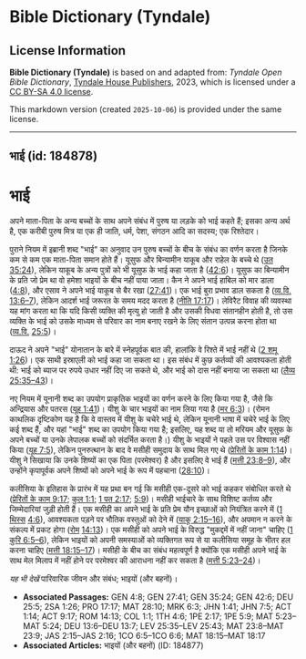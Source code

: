 # Bible Dictionary (Tyndale)

## License Information

**Bible Dictionary (Tyndale)** is based on and adapted from: _Tyndale Open Bible Dictionary_, [Tyndale House Publishers](https://tyndaleopenresources.com/), 2023, which is licensed under a [CC BY-SA 4.0 license](https://creativecommons.org/licenses/by-sa/4.0/legalcode.en).

This markdown version (created `2025-10-06`) is provided under the same license.



--------------------------------

## भाई (id: 184878)

भाई
===

अपने माता\-पिता के अन्य बच्चों के साथ अपने संबंध में पुरुष या लड़के को भाई कहते हैं; इसका अन्य अर्थ है, एक करीबी पुरुष मित्र या एक ही जाति, धर्म, पेशा, संगठन आदि का सदस्य; एक रिश्तेदार।

पुराने नियम में इब्रानी शब्द "भाई" का अनुवाद उन पुरुष बच्चों के बीच के संबंध का वर्णन करता है जिनके कम से कम एक माता\-पिता समान होते हैं। यूसुफ और बिन्यामीन याकूब और राहेल के बच्चे थे ([उत 35:24](https://ref.ly/Gen35:24)), लेकिन याकूब के अन्य पुत्रों को भी यूसुफ के भाई कहा जाता है ([42:6](https://ref.ly/Gen42:6))। यूसुफ का बिन्यामीन के प्रति जो प्रेम था वो हमेशा भाइयों के बीच नहीं पाया जाता। कैन ने अपने भाई हाबिल को मार डाला ([4:8](https://ref.ly/Gen4:8)), और एसाव ने अपने भाई याकूब से बैर रखा ([27:41](https://ref.ly/Gen27:41))। एक भाई बुरा प्रभाव डाल सकता है ([व्य.वि.](https://ref.ly/Deut13:6-Deut13:7) [13:6–7](https://ref.ly/Deut13:6-Deut13:7)), लेकिन आदर्श भाई जरूरत के समय मदद करता है ([नीति 17:17](https://ref.ly/Prov17:17))। लेविरैट विवाह की व्यवस्था यह मांग करता था कि यदि किसी व्यक्ति की मृत्यु हो जाती है और उसकी विधवा संतानहीन होती है, तो उस व्यक्ति के भाई को उसके माध्यम से परिवार का नाम बनाए रखने के लिए संतान उत्पन्न करना होता था ([व्य.वि.](https://ref.ly/Deut25:5) [25:5](https://ref.ly/Deut25:5))।

दाऊद ने अपने "भाई" योनातान के बारे में स्नेहपूर्वक बात की, हालांकि वे रिश्ते में भाई नहीं थे ([2 शमू 1:26](https://ref.ly/2Sam1:26))। एक साथी इस्राएली को भाई कहा जा सकता था। इस संबंध में कुछ कर्तव्यों की आवश्यकता होती थी: भाई को ब्याज पर रुपये उधार नहीं दिए जा सकते थे, और भाई को दास नहीं बनाया जा सकता था ([लैव्य 25:35–43](https://ref.ly/Lev25:35-Lev25:43))।

नए नियम में यूनानी शब्द का उपयोग प्राकृतिक भाइयों का वर्णन करने के लिए किया गया है, जैसे कि अन्द्रियास और पतरस ([यूह 1:41](https://ref.ly/John1:41))। यीशु के चार भाइयों का नाम लिया गया है ([मर 6:3](https://ref.ly/Mark6:3))। (रोमन काथलिक दृष्टिकोण यह है कि वे वास्तव में यीशु के चचेरे भाई थे, लेकिन यूनानी भाषा में चचेरे भाई के लिए कई शब्द हैं, और यहां "भाई" शब्द का उपयोग किया गया है; इसलिए, यह शब्द या तो मरियम और यूसुफ के अपने बच्चों या उनके लेपालक बच्चों को संदर्भित करता है।) यीशु के भाइयों ने पहले उस पर विश्वास नहीं किया ([यूह 7:5](https://ref.ly/John7:5)), लेकिन पुनरुत्थान के बाद वे मसीही समुदाय के साथ मिल गए थे ([प्रेरितों के काम 1:14](https://ref.ly/Acts1:14))। यीशु ने सिखाया कि उनके शिष्यों का एक पिता (परमेश्वर) है और इसलिए वे भाई हैं ([मत्ती 23:8–9](https://ref.ly/Matt23:8-Matt23:9)), और उन्होंने कृपापूर्वक अपने शिष्यों को अपने भाई के रूप में पहचाना ([28:10](https://ref.ly/Matt28:10))।

कलीसिया के इतिहास के प्रारंभ में यह प्रथा बन गई कि मसीही एक\-दूसरे को भाई कहकर संबोधित करते थे ([प्रेरितों के काम 9:17](https://ref.ly/Acts9:17); [कुल 1:1](https://ref.ly/Col1:1)[;](https://ref.ly/Col1:1) [1 पत 2:17](https://ref.ly/1Pet2:17); [5:9](https://ref.ly/1Pet5:9))। मसीही भाईचारे के साथ विशिष्ट कर्तव्य और जिम्मेदारियां जुड़ी होती हैं। एक मसीही का अपने भाई के प्रति प्रेम यौन इच्छाओं को नियंत्रित करने में ([1](https://ref.ly/1Thess4:6) [थिस्स](https://ref.ly/1Thess4:6) [4:6](https://ref.ly/1Thess4:6)), आवश्यकता पड़ने पर भौतिक वस्तुओं को देने में ([याकू 2:15–16](https://ref.ly/Jas2:15-Jas2:16)), और अपमान न करने के संकल्प में प्रकट होगा ([रोम](https://ref.ly/Rom14:13) [14:13](https://ref.ly/Rom14:13))। एक मसीही को अपने भाई के विरुद्ध "मुकद्दमें में नहीं जाना" चाहिए ([1 कुरि 6:5–6](https://ref.ly/1Cor6:5-1Cor6:6)), लेकिन भाइयों को अपनी समस्याओं को व्यक्तिगत रूप से या कलीसिया समूह के भीतर हल करना चाहिए ([मत्ती 18:15–17](https://ref.ly/Matt18:15-Matt18:17))। मसीही के बीच का संबंध महत्वपूर्ण है क्योंकि एक मसीही अपने भाई के साथ मेल मिलाप में नहीं होने पर परमेश्वर की आराधना नहीं कर सकता है ([मत्ती 5:23–24](https://ref.ly/Matt5:23-Matt5:24))।

*यह भी देखें* पारिवारिक जीवन और संबंध; भाइयों (और बहनों)।

* **Associated Passages:** GEN 4:8; GEN 27:41; GEN 35:24; GEN 42:6; DEU 25:5; 2SA 1:26; PRO 17:17; MAT 28:10; MRK 6:3; JHN 1:41; JHN 7:5; ACT 1:14; ACT 9:17; ROM 14:13; COL 1:1; 1TH 4:6; 1PE 2:17; 1PE 5:9; MAT 5:23–MAT 5:24; DEU 13:6–DEU 13:7; LEV 25:35–LEV 25:43; MAT 23:8–MAT 23:9; JAS 2:15–JAS 2:16; 1CO 6:5–1CO 6:6; MAT 18:15–MAT 18:17
* **Associated Articles:** भाइयों (और बहनों) (ID: 184877)


